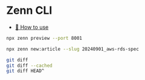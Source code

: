 # Zenn CLI

- [📘 How to use](https://zenn.dev/zenn/articles/zenn-cli-guide)

```bash
npx zenn preview --port 8001
```

```bash
npx zenn new:article --slug 20240901_aws-rds-spec
```

```bash
git diff
git diff --cached
git diff HEAD^
```
